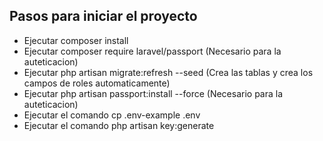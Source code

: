 ## Pasos para iniciar el proyecto

- Ejecutar composer install
- Ejecutar composer require laravel/passport (Necesario para la auteticacion)
- Ejecutar php artisan migrate:refresh --seed (Crea las tablas y crea los campos de roles automaticamente)
- Ejecutar php artisan passport:install --force (Necesario para la auteticacion)
- Ejecutar el comando cp .env-example .env
- Ejecutar el comando php artisan key:generate
